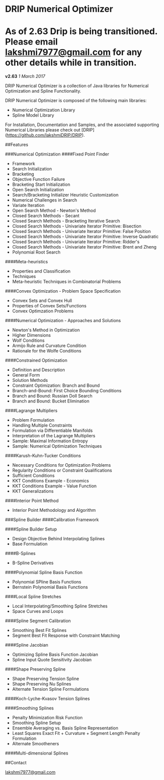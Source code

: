 # DRIP Numerical Optimizer

# As of 2.63 Drip is being transitioned. Please email lakshmi7977@gmail.com for any other details while in transition.

**v2.63**  *1 March 2017*

DRIP Numerical Optimizer is a collection of Java libraries for Numerical Optimization and Spline Functionality.

DRIP Numerical Optimizer is composed of the following main libraries:
 * Numerical Optimization Library
 * Spline Model Library

For Installation, Documentation and Samples, and the associated supporting Numerical Libraries please check out [DRIP] (https://github.com/lakshmiDRIP/DRIP).


##Features

###Numerical Optimization
####Fixed Point Finder
 * Framework
 * Search Initialization
 * Bracketing
 * Objective Function Failure
 * Bracketing Start Initialization
 * Open Search Initialization
 * Search/Bracketing Initializer Heuristic Customization
 * Numerical Challenges in Search
 * Variate Iteration
 * Open Search Method - Newton's Method
 * Closed Search Methods - Secant
 * Closed Search Methods - Bracketing Iterative Search
 * Closed Search Methods - Univariate Iterator Primitive: Bisection
 * Closed Search Methods - Univariate Iterator Primitive: False Position
 * Closed Search Methods - Univariate Iterator Primitive: Inverse Quadratic
 * Closed Search Methods - Univariate Iterator Primitive: Ridder's
 * Closed Search Methods - Univariate Iterator Primitive: Brent and Zheng
 * Polynomial Root Search

####Meta-heuristics
 * Properties and Classification
 * Techniques
 * Meta-heuristic Techniques in Combinatorial Problems

####Convex Optimization - Problem Space Specification
 * Convex Sets and Convex Hull
 * Properties of Convex Sets/Functions
 * Convex Optimzation Problems

####Numerical Optimization - Approaches and Solutions
 * Newton's Method in Optimization
 * Higher Dimensions
 * Wolf Conditions
 * Armijo Rule and Curvature Condition
 * Rationale for the Wolfe Conditions

####Constrained Optimization
 * Definition and Description
 * General Form
 * Solution Methods
 * Constraint Optimization: Branch and Bound
 * Branch-and-Bound: First Choice Bounding Conditions
 * Branch and Bound: Russian Doll Search
 * Branch and Bound: Bucket Elimination

####Lagrange Multipliers
 * Problem Formulation
 * Handling Multiple Constraints
 * Formulation via Differentiable Manifolds
 * Interpretation of the Lagrange Multipliers
 * Sample: Maximal Information Entropy
 * Sample: Numerical Optimization Techniques

####Karush-Kuhn-Tucker Conditions
 * Necessary Conditions for Optimization Problems
 * Regularity Conditions or Constraint Qualifications
 * Sufficient Conditions
 * KKT Conditions Example - Economics
 * KKT Conditions Example - Value Function
 * KKT Generalizations

####Interior Point Method
 * Interior Point Methodology and Algorithm


###Spline Builder
####Calibration Framework

####Spline Builder Setup
 * Design Objective Behind Interpolating Splines
 * Base Formulation

####B-Splines
 * B-Spline Derivatives

####Polynomial Spline Basis Function
 * Polynomial SPline Basis Functions
 * Bernstein Polynomial Basis Functions

####Local Spline Stretches
 * Local Interpolating/Smoothing Spline Stretches
 * Space Curves and Loops

####Spline Segment Calibration
 * Smoothing Best Fit Splines
 * Segment Best Fit Response with Constraint Matching

####Spline Jacobian
 * Optimizing Spline Basis Function Jacobian
 * Spline Input Quote Sensitivity Jacobian

####Shape Preserving Spline
 * Shape Preserving Tension Spline
 * Shape Preserving Nu Splines
 * Alternate Tension Spline Formulations

####Koch-Lyche-Kvasov Tension Splines

####Smoothing Splines
 * Penalty Minimization Risk Function
 * Smoothing Spline Setup
 * Ensemble Averaging vs. Basis Spline Representation
 * Least Squares Exact Fit + Curvature + Segment Length Penalty Formulation
 * Alternate Smootheners

####Multi-dimensional Splines


##Contact

lakshmi7977@gmail.com
